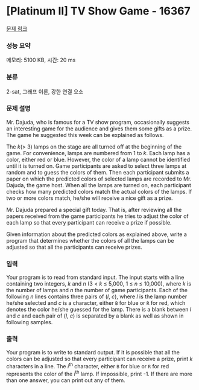 # [Platinum II] TV Show Game - 16367 

[문제 링크](https://www.acmicpc.net/problem/16367) 

### 성능 요약

메모리: 5100 KB, 시간: 20 ms

### 분류

2-sat, 그래프 이론, 강한 연결 요소

### 문제 설명

<p>Mr. Dajuda, who is famous for a TV show program, occasionally suggests an interesting game for the audience and gives them some gifts as a prize. The game he suggested this week can be explained as follows.</p>

<p>The <em>k</em>(> 3) lamps on the stage are all turned off at the beginning of the game. For convenience, lamps are numbered from 1 to <em>k</em>. Each lamp has a color, either red or blue. However, the color of a lamp cannot be identified until it is turned on. Game participants are asked to select three lamps at random and to guess the colors of them. Then each participant submits a paper on which the predicted colors of selected lamps are recorded to Mr. Dajuda, the game host. When all the lamps are turned on, each participant checks how many predicted colors match the actual colors of the lamps. If two or more colors match, he/she will receive a nice gift as a prize.</p>

<p>Mr. Dajuda prepared a special gift today. That is, after reviewing all the papers received from the game participants he tries to adjust the color of each lamp so that every participant can receive a prize if possible.</p>

<p>Given information about the predicted colors as explained above, write a program that determines whether the colors of all the lamps can be adjusted so that all the participants can receive prizes.</p>

### 입력 

 <p>Your program is to read from standard input. The input starts with a line containing two integers, <em>k</em> and <em>n</em> (3 < <em>k</em> ≤ 5,000, 1 ≤ <em>n</em> ≤ 10,000), where <em>k</em> is the number of lamps and <em>n</em> the number of game participants. Each of the following <em>n</em> lines contains three pairs of (<em>l</em>, <em>c</em>), where <em>l</em> is the lamp number he/she selected and <em>c</em> is a character, either <code>B</code> for blue or <code>R</code> for red, which denotes the color he/she guessed for the lamp. There is a blank between <em>l</em> and <em>c</em> and each pair of (<em>l</em>, <em>c</em>) is separated by a blank as well as shown in following samples.</p>

### 출력 

 <p>Your program is to write to standard output. If it is possible that all the colors can be adjusted so that every participant can receive a prize, print <em>k</em> characters in a line. The <em>i</em><sup>th</sup> character, either <code>B</code> for blue or <code>R</code> for red represents the color of the <em>i</em><sup>th</sup> lamp. If impossible, print -1. If there are more than one answer, you can print out any of them.</p>


